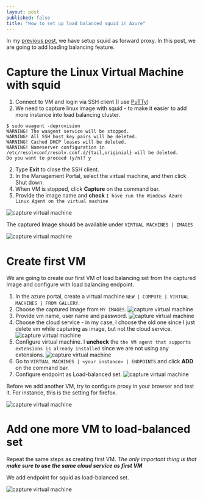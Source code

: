 ```yaml
---
layout: post
published: false
title: "How to set up load balanced squid in Azure"
---
```


In my [previous post][], we have setup squid as forward proxy. In this post, we are going to add loading balancing feature.

# Capture the Linux Virtual Machine with squid

1. Connect to VM and login via SSH client (I use [PuTTy][])
2. We need to capture linux image with squid - to make it easier to add more instance into load balancing cluster.

```
$ sudo waagent -deprovision
WARNING! The waagent service will be stopped.
WARNING! All SSH host key pairs will be deleted.
WARNING! Cached DHCP leases will be deleted.
WARNING! Nameserver configuration in /etc/resolvconf/resolv.conf.d/{tail,originial} will be deleted.
Do you want to proceed (y/n)? y
```

2. Type **Exit** to close the SSH client.
3. In the Management Portal, select the virtual machine, and then click Shut down.
4. When VM is stopped, click **Capture** on the command bar.
5. Provide the image name and **check** `I have run the Windows Azure Linux Agent on the virtual machine`

![capture virtual machine](https://raw.githubusercontent.com/jittuu/jittuu.github.com/master/images/lb-squid-1.png)

The captured Image should be available under `VIRTUAL MACHINES | IMAGES`

![capture virtual machine](https://raw.githubusercontent.com/jittuu/jittuu.github.com/master/images/lb-squid-2.png)

# Create first VM

We are going to create our first VM of load balancing set from the captured Image and configure with load balancing endpoint.

1. In the azure portal, create a virtual machine `NEW | COMPUTE | VIRTUAL MACHINES | FROM GALLERY`.
2. Choose the captured Image from `MY IMAGES`.
   ![capture virtual machine](https://raw.githubusercontent.com/jittuu/jittuu.github.com/master/images/lb-squid-3.png)
3. Provide vm name, user name and password.
   ![capture virtual machine](https://raw.githubusercontent.com/jittuu/jittuu.github.com/master/images/lb-squid-4.png)
4. Choose the cloud service - in my case, I choose the old one since I just delete vm while capturing as image, but not the cloud service.
   ![capture virtual machine](https://raw.githubusercontent.com/jittuu/jittuu.github.com/master/images/lb-squid-5.png)
5. Configure virtual machine. I **uncheck** the `the VM agent that supports extensions is already installed` since we are not using any extensions.
   ![capture virtual machine](https://raw.githubusercontent.com/jittuu/jittuu.github.com/master/images/lb-squid-6.png)
6. Go to `VIRTUAL MACHINES | <your instance> | ENDPOINTS` and click **ADD** on the command bar.
7. Configure endpoint as Load-balanced set.
   ![capture virtual machine](https://raw.githubusercontent.com/jittuu/jittuu.github.com/master/images/lb-squid-7.png)

Before we add another VM, try to configure proxy in your browser and test it. For instance, this is the setting for firefox.

![capture virtual machine](https://raw.githubusercontent.com/jittuu/jittuu.github.com/master/images/lb-squid-8.png)

# Add one more VM to load-balanced set

Repeat the same steps as creating first VM. _The only important thing is that **make sure to use the same cloud service as first VM**_

We add endpoint for squid as load-balanced set.

![capture virtual machine](https://raw.githubusercontent.com/jittuu/jittuu.github.com/master/images/lb-squid-9.png)

[previous post]: (//www.jittuu.com/2014/5/29/how-to-setup-squid-as-forward-proxy-in-azure/)
[putty]: //www.chiark.greenend.org.uk/~sgtatham/putty/download.html

